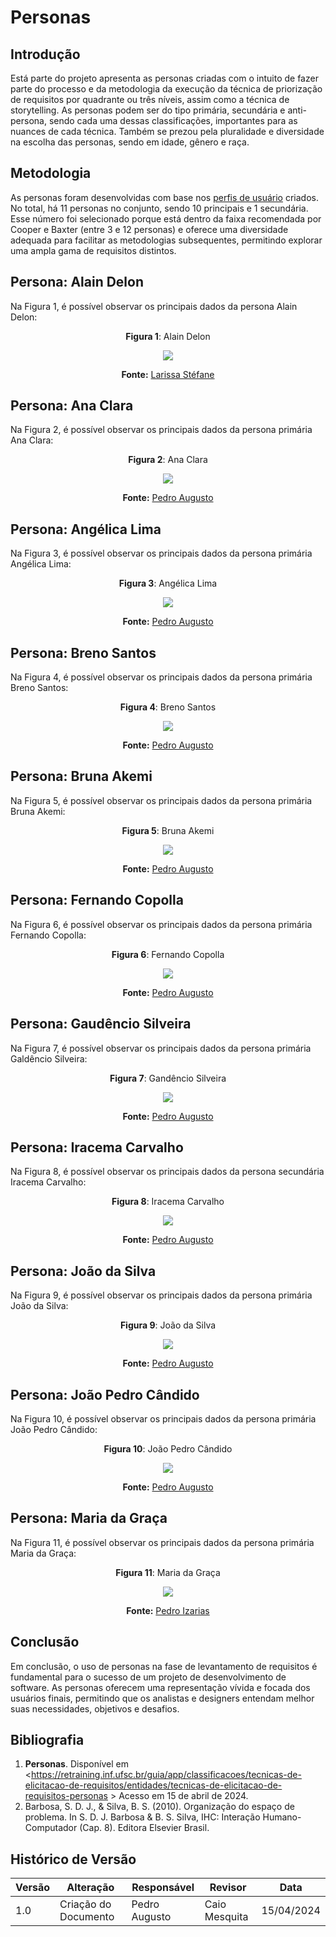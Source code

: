
# Personas

## Introdução

Está parte do projeto apresenta as personas criadas com o intuito de fazer parte do processo e da metodologia da execução da técnica de priorização de requisitos por quadrante ou três níveis, assim como a técnica de storytelling. As personas podem ser do tipo primária, secundária e anti-persona, sendo cada uma dessas classificações, importantes para as nuances de cada técnica. Também se prezou pela pluralidade e diversidade na escolha das personas, sendo em idade, gênero e raça.

## Metodologia

As personas foram desenvolvidas com base nos [perfis de usuário](https://requisitos-de-software.github.io/2024.1-CarteiradeTrabalhoDigital/#/Elicitacao/PerfilDeUsuario) criados. No total, há 11 personas no conjunto, sendo 10 principais e 1 secundária. Esse número foi selecionado porque está dentro da faixa recomendada por Cooper e Baxter (entre 3 e 12 personas) e oferece uma diversidade adequada para facilitar as metodologias subsequentes, permitindo explorar uma ampla gama de requisitos distintos.

## Persona: Alain Delon

Na Figura 1, é possível observar os principais dados da persona Alain Delon:

<center>

 **Figura 1**: Alain Delon

<img src="https://raw.githubusercontent.com/Requisitos-de-Software/2024.1-CarteiradeTrabalhoDigital/main/Midia/ImagensStorytelling/Alain%20Delon.png">

**Fonte:** [Larissa Stéfane](https://github.com/SkywalkerSupreme)

</center>

## Persona: Ana Clara

Na Figura 2, é possível observar os principais dados da persona primária Ana Clara:

<center>

 **Figura 2**: Ana Clara
</center>

<center>
<img src="https://raw.githubusercontent.com/Requisitos-de-Software/2024.1-CarteiradeTrabalhoDigital/main/Midia/ImagensStorytelling/Ana Clara.png">

**Fonte:** [Pedro Augusto](https://github.com/Izarias)

</center>

## Persona: Angélica Lima

Na Figura 3, é possível observar os principais dados da persona primária Angélica Lima:

<center>

 **Figura 3**: Angélica Lima

<img src="https://raw.githubusercontent.com/Requisitos-de-Software/2024.1-CarteiradeTrabalhoDigital/main/Midia/ImagensStorytelling/Angélica Lima.png">

**Fonte:** [Pedro Augusto](https://github.com/Izarias)

</center>

## Persona: Breno Santos

Na Figura 4, é possível observar os principais dados da persona primária Breno Santos:

<center>

 **Figura 4**: Breno Santos

<img src="https://raw.githubusercontent.com/Requisitos-de-Software/2024.1-CarteiradeTrabalhoDigital/main/Midia/ImagensStorytelling/Breno Santos.png">

**Fonte:** [Pedro Augusto](https://github.com/Izarias)

</center>

## Persona: Bruna Akemi

Na Figura 5, é possível observar os principais dados da persona primária Bruna Akemi:

<center>

 **Figura 5**: Bruna Akemi

<img src="https://raw.githubusercontent.com/Requisitos-de-Software/2024.1-CarteiradeTrabalhoDigital/main/Midia/ImagensStorytelling/Bruna Akemi.png">

**Fonte:** [Pedro Augusto](https://github.com/Izarias)

</center>

## Persona: Fernando Copolla

Na Figura 6, é possível observar os principais dados da persona primária Fernando Copolla:

<center>

 **Figura 6**: Fernando Copolla

<img src="https://raw.githubusercontent.com/Requisitos-de-Software/2024.1-CarteiradeTrabalhoDigital/main/Midia/ImagensStorytelling/Fernando Copolla.png">

**Fonte:** [Pedro Augusto](https://github.com/Izarias)

</center>

## Persona: Gaudêncio Silveira

Na Figura 7, é possível observar os principais dados da persona primária Galdêncio Silveira:

<center>

 **Figura 7**: Gandêncio Silveira

<img src="https://raw.githubusercontent.com/Requisitos-de-Software/2024.1-CarteiradeTrabalhoDigital/main/Midia/ImagensStorytelling/Galdêncio Silveira.png">

**Fonte:** [Pedro Augusto](https://github.com/Izarias)

</center>

## Persona: Iracema Carvalho

Na Figura 8, é possível observar os principais dados da persona secundária Iracema Carvalho:

<center>

 **Figura 8**: Iracema Carvalho

<img src="https://raw.githubusercontent.com/Requisitos-de-Software/2024.1-CarteiradeTrabalhoDigital/main/Midia/ImagensStorytelling/Iracema de Carvalho.png">

**Fonte:** [Pedro Augusto](https://github.com/Izarias)

</center>

## Persona: João da Silva

Na Figura 9, é possível observar os principais dados da persona primária João da Silva:

<center>

 **Figura 9**: João da Silva

<img src="https://raw.githubusercontent.com/Requisitos-de-Software/2024.1-CarteiradeTrabalhoDigital/main/Midia/ImagensStorytelling/João da Silva.png">

**Fonte:** [Pedro Augusto](https://github.com/Izarias)

</center>

## Persona: João Pedro Cândido

Na Figura 10, é possível observar os principais dados da persona primária João Pedro Cândido:

<center>

 **Figura 10**: João Pedro Cândido

<img src="https://raw.githubusercontent.com/Requisitos-de-Software/2024.1-CarteiradeTrabalhoDigital/main/Midia/ImagensStorytelling//João Pedro Cândido.png">

**Fonte:** [Pedro Augusto](https://github.com/Izarias)

</center>

## Persona: Maria da Graça

Na Figura 11, é possível observar os principais dados da persona primária Maria da Graça:

<center>

 **Figura 11**: Maria da Graça

<img src="https://raw.githubusercontent.com/Requisitos-de-Software/2024.1-CarteiradeTrabalhoDigital/main/Midia/ImagensStorytelling//Maria da Graça.png">

**Fonte:** [Pedro Izarias](https://github.com/Izarias)

</center>

## Conclusão

Em conclusão, o uso de personas na fase de levantamento de requisitos é fundamental para o sucesso de um projeto de desenvolvimento de software. As personas oferecem uma representação vívida e focada dos usuários finais, permitindo que os analistas e designers entendam melhor suas necessidades, objetivos e desafios.

##  Bibliografia

1. **Personas**. Disponível em <https://retraining.inf.ufsc.br/guia/app/classificacoes/tecnicas-de-elicitacao-de-requisitos/entidades/tecnicas-de-elicitacao-de-requisitos-personas > Acesso em 15 de abril de 2024.
2. Barbosa, S. D. J., & Silva, B. S. (2010). Organização do espaço de problema. In S. D. J. Barbosa & B. S. Silva, IHC: Interação Humano-Computador (Cap. 8). Editora Elsevier Brasil.
   
## Histórico de Versão

| Versão | Alteração | Responsável | Revisor | Data |
| - | - | - | - | - |
| 1.0 | Criação do Documento | Pedro Augusto | Caio Mesquita | 15/04/2024 |
